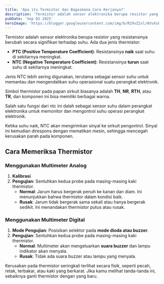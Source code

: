 ```yaml
---
title: 'Apa itu Termistor dan Bagaimana Cara Kerjanya?'
description: 'Termistor adalah sensor elektronika berupa resistor yang resistansinya berubah secara signifikan terhadap suhu.'
pubDate: 'Sep 02 2025'
heroImage: 'https://blogger.googleusercontent.com/img/b/R29vZ2xl/AVvXsEjWt49XKzMC0n-qb347EsLKmLwdBVonDzecNeYyxLrMy8HbdhLvKmIOw6fmMm3FQj4zxr7gEH9eA3jDXTFlHxMuuThVNrtkpzeQBzeiIRPnP9z0LxJ28HcUNGZv6GmsEDRGjFEhYxDWEAPdZnxB-KbYNdx5wWxdomR5_iRD_QwgAd4EvJZrh-NBlCYXlw/s640/simbol-termistor-ntc-ptc-pengertian-beserta-karakteristiknya.jpg'
---
```


Termistor adalah sensor elektronika berupa resistor yang resistansinya berubah secara signifikan terhadap suhu. Ada dua jenis thermistor:
- **PTC (Positive Temperature Coefficient)**: Resistansinya **naik** saat suhu di sekitarnya meningkat.
- **NTC (Negative Temperature Coefficient)**: Resistansinya **turun** saat suhu di sekitarnya meningkat.

Jenis NTC lebih sering digunakan, terutama sebagai sensor suhu untuk memantau dan mengendalikan suhu operasional suatu perangkat elektronik.

Simbol thermistor pada papan sirkuit biasanya adalah **TH**, **NR**, **RTH**, atau **TR**, dan komponen ini bisa memiliki berbagai warna.

Salah satu fungsi dari ntc ini dalah sebagai sensor suhu dalam perangkat elektronika untuk memonitor dan mengontrol suhu operasi perangkat elektronik.

Ketika suhu naik, NTC akan mengirimkan sinyal ke sirkuit pengontrol. Sinyal ini kemudian direspons dengan mematikan mesin, sehingga mencegah kerusakan parah pada komponen.

## Cara Memeriksa Thermistor

### Menggunakan Multimeter Analog
1. **Kalibrasi**
2. **Pengujian**: Sentuhkan kedua probe pada masing-masing kaki thermistor.
    - **Normal**: Jarum harus bergerak penuh ke kanan dan diam. Ini menunjukkan bahwa thermistor dalam kondisi baik.
    - **Rusak**: Jarum tidak bergerak sama sekali atau hanya bergerak sedikit. Ini menandakan thermistor putus atau rusak.
### Menggunakan Multimeter Digital
1. **Mode Pengujian**: Posisikan selektor pada **mode dioda atau buzzer**.
2. **Pengujian**: Sentuhkan kedua probe pada masing-masing kaki thermistor.
    - **Normal**: Multimeter akan mengeluarkan **suara buzzer** dan lampu indikator akan menyala.
    - **Rusak**: Tidak ada suara buzzer atau lampu yang menyala.

Kerusakan pada thermistor seringkali terlihat secara fisik, seperti pecah, retak, terbakar, atau kaki yang berkarat. Jika kamu melihat tanda-tanda ini, sebaiknya ganti thermistor dengan yang baru.
